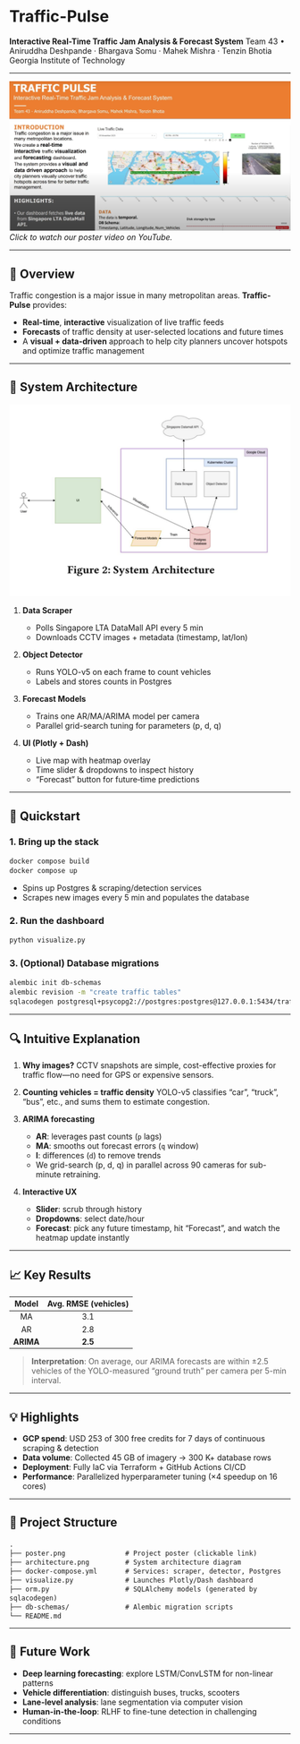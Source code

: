 # Traffic-Pulse

**Interactive Real-Time Traffic Jam Analysis & Forecast System**
Team 43 • Aniruddha Deshpande · Bhargava Somu · Mahek Mishra · Tenzin Bhotia 
Georgia Institute of Technology

---

<!-- Poster image linked to YouTube demo video -->

[![Traffic-Pulse Poster](./images/poster.png)](https://www.youtube.com/watch?v=lfnhp8xkoN8)
*Click to watch our poster video on YouTube.*

---

## 🚀 Overview

Traffic congestion is a major issue in many metropolitan areas. **Traffic-Pulse** provides:

* **Real-time**, **interactive** visualization of live traffic feeds
* **Forecasts** of traffic density at user-selected locations and future times
* A **visual + data-driven** approach to help city planners uncover hotspots and optimize traffic management

---

## 📐 System Architecture

![System Architecture](./images/architecture.png)

1. **Data Scraper**

   * Polls Singapore LTA DataMall API every 5 min
   * Downloads CCTV images + metadata (timestamp, lat/lon)

2. **Object Detector**

   * Runs YOLO-v5 on each frame to count vehicles
   * Labels and stores counts in Postgres

3. **Forecast Models**

   * Trains one AR/MA/ARIMA model per camera
   * Parallel grid-search tuning for parameters (p, d, q)

4. **UI (Plotly + Dash)**

   * Live map with heatmap overlay
   * Time slider & dropdowns to inspect history
   * “Forecast” button for future‐time predictions

---

## 🔧 Quickstart

### 1. Bring up the stack

```bash
docker compose build
docker compose up
```

* Spins up Postgres & scraping/detection services
* Scrapes new images every 5 min and populates the database

### 2. Run the dashboard

```bash
python visualize.py
```

### 3. (Optional) Database migrations

```bash
alembic init db-schemas
alembic revision -m "create traffic tables"
sqlacodegen postgresql+psycopg2://postgres:postgres@127.0.0.1:5434/traffic_pulse_db --outfile orm.py
```

---

## 🔍 Intuitive Explanation

1. **Why images?**
   CCTV snapshots are simple, cost-effective proxies for traffic flow—no need for GPS or expensive sensors.

2. **Counting vehicles = traffic density**
   YOLO-v5 classifies “car”, “truck”, “bus”, etc., and sums them to estimate congestion.

3. **ARIMA forecasting**

   * **AR**: leverages past counts (`p` lags)
   * **MA**: smooths out forecast errors (`q` window)
   * **I**: differences (`d`) to remove trends
   * We grid-search (p, d, q) in parallel across 90 cameras for sub-minute retraining.

4. **Interactive UX**

   * **Slider**: scrub through history
   * **Dropdowns**: select date/hour
   * **Forecast**: pick any future timestamp, hit “Forecast”, and watch the heatmap update instantly

---

## 📈 Key Results

|   Model   | Avg. RMSE (vehicles) |
| :-------: | :------------------: |
|     MA    |          3.1         |
|     AR    |          2.8         |
| **ARIMA** |        **2.5**       |

> **Interpretation**:
> On average, our ARIMA forecasts are within ±2.5 vehicles of the YOLO-measured “ground truth” per camera per 5-min interval.

---

## 💡 Highlights

* **GCP spend**: USD 253 of 300 free credits for 7 days of continuous scraping & detection
* **Data volume**: Collected 45 GB of imagery → 300 K+ database rows
* **Deployment**: Fully IaC via Terraform + GitHub Actions CI/CD
* **Performance**: Parallelized hyperparameter tuning (×4 speedup on 16 cores)

---

## 📂 Project Structure

```
.
├── poster.png               # Project poster (clickable link)
├── architecture.png         # System architecture diagram
├── docker-compose.yml       # Services: scraper, detector, Postgres
├── visualize.py             # Launches Plotly/Dash dashboard
├── orm.py                   # SQLAlchemy models (generated by sqlacodegen)
├── db-schemas/              # Alembic migration scripts
└── README.md  
```

---

## 🔧 Future Work

* **Deep learning forecasting**: explore LSTM/ConvLSTM for non-linear patterns
* **Vehicle differentiation**: distinguish buses, trucks, scooters
* **Lane-level analysis**: lane segmentation via computer vision
* **Human-in-the-loop**: RLHF to fine-tune detection in challenging conditions

---
